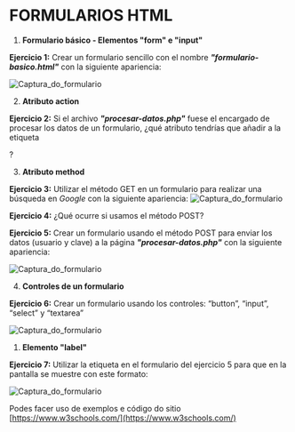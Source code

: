 ﻿
# FORMULARIOS HTML

1.  **Formulario básico - Elementos "form" e "input"**
  
**Ejercicio 1:** Crear un formulario sencillo con el nombre _**"formulario-basico.html"**_ con la siguiente apariencia:

![Captura_do_formulario](imgs/formulario_basico.png)


2.  **Atributo action**
    
**Ejercicio 2:** Si el archivo _**"procesar-datos.php"**_ fuese el encargado de procesar los datos de un formulario, ¿qué atributo tendrías que añadir a la etiqueta <form>?


3.  **Atributo method**


**Ejercicio 3:** Utilizar el método GET en un formulario para realizar una búsqueda en _Google_ con la siguiente apariencia:
![Captura_do_formulario](imgs/form_get.png)


**Ejercicio 4:** ¿Qué ocurre si usamos el método POST?

**Ejercicio 5:** Crear un formulario usando el método POST para enviar los datos (usuario y clave) a la página _**"procesar-datos.php"**_ con la siguiente apariencia:

![Captura_do_formulario](imgs/form_post.png)

4.  **Controles de un formulario**

**Ejercicio 6:** Crear un formulario usando los controles: “button”, “input”, “select” y “textarea”

![Captura_do_formulario](imgs/controles.png)


1.  **Elemento "label"**
    

**Ejercicio 7:** Utilizar la etiqueta <label> en el formulario del ejercicio 5 para que en la pantalla se muestre con este formato:

![Captura_do_formulario](imgs/label.png)

Podes facer uso de exemplos e código do sitio [https://www.w3schools.com/](https://www.w3schools.com/)
